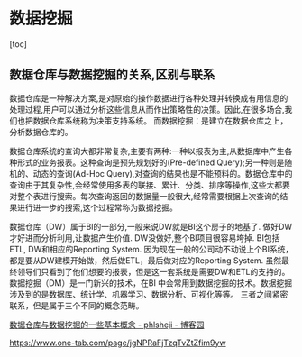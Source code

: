 # 数据挖掘

[toc]

## 数据仓库与数据挖掘的关系,区别与联系

数据仓库是一种解决方案,是对原始的操作数据进行各种处理并转换成有用信息的处理过程,用户可以通过分析这些信息从而作出策略性的决策。因此,在很多场合,我们也把数据仓库系统称为决策支持系统。
而数据挖掘：是建立在数据仓库之上，分析数据仓库的。

数据仓库系统的查询大都非常复杂,主要有两种:一种以报表为主,从数据库中产生各种形式的业务报表。这种查询是预先规划好的(Pre-defined Query);另一种则是随机的、动态的查询(Ad-Hoc Query),对查询的结果也是不能预料的。数据仓库中的查询由于其复杂性,会经常使用多表的联接、累计、分类、排序等操作,这些大都要对整个表进行搜索。每次查询返回的数据量一般很大,经常需要根据上次查询的结果进行进一步的搜索,这个过程常称为数据挖掘。

数据仓库（DW）属于BI的一部分,一般来说DW就是BI这个房子的地基了. 做好DW才好进而分析利用,让数据产生价值. DW没做好,整个BI项目很容易垮掉. 
BI包括ETL, DW和相应的Reporting System. 因为现在一般的公司动不动说上个BI系统，都是要从DW建模开始做，然后做ETL，最后做对应的Reporting System. 虽然最终领导们只看到了他们想要的报表，但是这一套系统是需要DW和ETL的支持的。
数据挖掘（DM）是一门新兴的技术，在BI 中会常用到数据挖掘的技术。数据挖掘涉及到的是数据库、统计学、机器学习、数据分析、可视化等等。
三者之间紧密联系，但是属于三个不同的概念范畴。

[数据仓库与数据挖掘的一些基本概念 - phlsheji - 博客园](https://www.cnblogs.com/bhlsheji/p/4079730.html)

https://www.one-tab.com/page/jgNPRaFjTzqTvZtZfim9yw